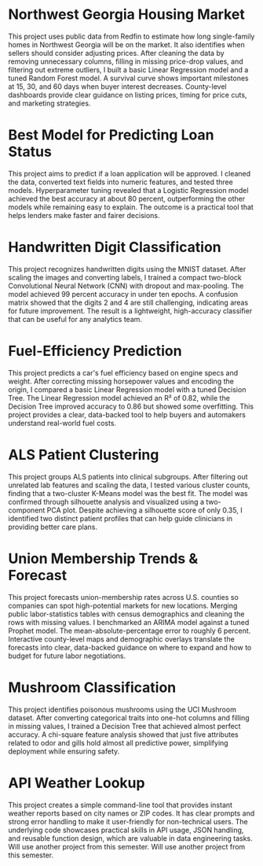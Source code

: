 # Northwest Georgia Housing Market 
This project uses public data from Redfin to estimate how long single-family homes in Northwest Georgia will be on the market. It also identifies when sellers should consider adjusting prices. After cleaning the data by removing unnecessary columns, filling in missing price-drop values, and filtering out extreme outliers, I built a basic Linear Regression model and a tuned Random Forest model. A survival curve shows important milestones at 15, 30, and 60 days when buyer interest decreases. County-level dashboards provide clear guidance on listing prices, timing for price cuts, and marketing strategies. 

# Best Model for Predicting Loan Status 
This project aims to predict if a loan application will be approved. I cleaned the data, converted text fields into numeric features, and tested three models. Hyperparameter tuning revealed that a Logistic Regression model achieved the best accuracy at about 80 percent, outperforming the other models while remaining easy to explain. The outcome is a practical tool that helps lenders make faster and fairer decisions. 

# Handwritten Digit Classification 
This project recognizes handwritten digits using the MNIST dataset. After scaling the images and converting labels, I trained a compact two-block Convolutional Neural Network (CNN) with dropout and max-pooling. The model achieved 99 percent accuracy in under ten epochs. A confusion matrix showed that the digits 2 and 4 are still challenging, indicating areas for future improvement. The result is a lightweight, high-accuracy classifier that can be useful for any analytics team. 

# Fuel-Efficiency Prediction 
This project predicts a car's fuel efficiency based on engine specs and weight. After correcting missing horsepower values and encoding the origin, I compared a basic Linear Regression model with a tuned Decision Tree. The Linear Regression model achieved an R² of 0.82, while the Decision Tree improved accuracy to 0.86 but showed some overfitting. This project provides a clear, data-backed tool to help buyers and automakers understand real-world fuel costs. 

# ALS Patient Clustering 
This project groups ALS patients into clinical subgroups. After filtering out unrelated lab features and scaling the data, I tested various cluster counts, finding that a two-cluster K-Means model was the best fit. The model was confirmed through silhouette analysis and visualized using a two-component PCA plot. Despite achieving a silhouette score of only 0.35, I identified two distinct patient profiles that can help guide clinicians in providing better care plans. 

# Union Membership Trends & Forecast 
This project forecasts union-membership rates across U.S. counties so companies can spot high-potential markets for new locations. Merging public labor-statistics tables with census demographics and cleaning the rows with missing values. I benchmarked an ARIMA model against a tuned Prophet model. The mean-absolute-percentage error to roughly 6 percent. Interactive county-level maps and demographic overlays translate the forecasts into clear, data-backed guidance on where to expand and how to budget for future labor negotiations.  

# Mushroom Classification 
This project identifies poisonous mushrooms using the UCI Mushroom dataset. After converting categorical traits into one-hot columns and filling in missing values, I trained a Decision Tree that achieved almost perfect accuracy. A chi-square feature analysis showed that just five attributes related to odor and gills hold almost all predictive power, simplifying deployment while ensuring safety. 

# API Weather Lookup 
This project creates a simple command-line tool that provides instant weather reports based on city names or ZIP codes. It has clear prompts and strong error handling to make it user-friendly for non-technical users. The underlying code showcases practical skills in API usage, JSON handling, and reusable function design, which are valuable in data engineering tasks. 
Will use another project from this semester. 
Will use another project from this semester. 
